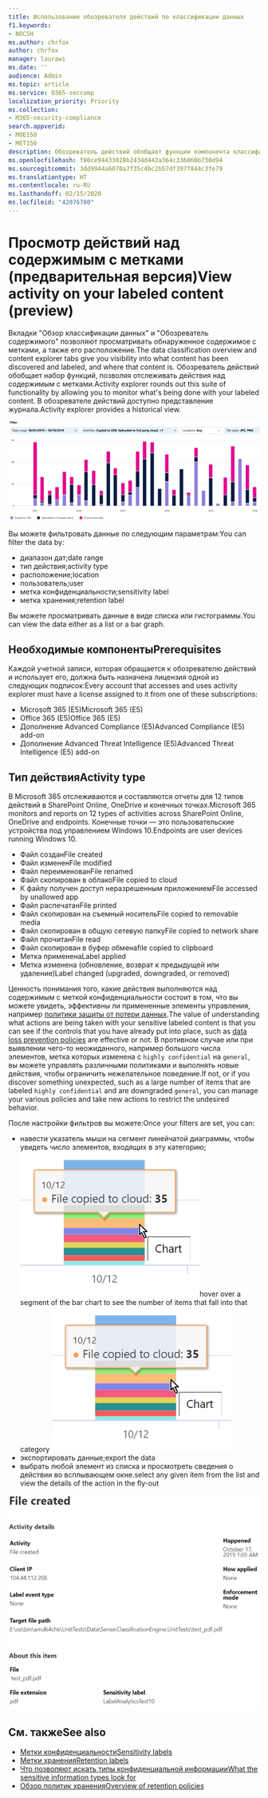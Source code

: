 ```yaml
---
title: Использование обозревателя действий по классификации данных
f1.keywords:
- NOCSH
ms.author: chrfox
author: chrfox
manager: laurawi
ms.date: ''
audience: Admin
ms.topic: article
ms.service: O365-seccomp
localization_priority: Priority
ms.collection:
- M365-security-compliance
search.appverid:
- MOE150
- MET150
description: Обозреватель действий обобщает функции компонента классификации данных, позволяя просматривать и фильтровать действия, выполняемые пользователями над содержимым с метками.
ms.openlocfilehash: f80ce94433028b2434d442a364c336060b730d94
ms.sourcegitcommit: 3dd9944a6070a7f35c4bc2b57df397f844c3fe79
ms.translationtype: HT
ms.contentlocale: ru-RU
ms.lasthandoff: 02/15/2020
ms.locfileid: "42076780"
---
```

# <a name="view-activity-on-your-labeled-content-preview"></a><span data-ttu-id="71d68-103">Просмотр действий над содержимым с метками (предварительная версия)</span><span class="sxs-lookup"><span data-stu-id="71d68-103">View activity on your labeled content (preview)</span></span>

<span data-ttu-id="71d68-104">Вкладки "Обзор классификации данных" и "Обозреватель содержимого" позволяют просматривать обнаруженное содержимое с метками, а также его расположение.</span><span class="sxs-lookup"><span data-stu-id="71d68-104">The data classification overview and content explorer tabs give you visibility into what content has been discovered and labeled, and where that content is.</span></span> <span data-ttu-id="71d68-105">Обозреватель действий обобщает набор функций, позволяя отслеживать действия над содержимым с метками.</span><span class="sxs-lookup"><span data-stu-id="71d68-105">Activity explorer rounds out this suite of functionality by allowing you to monitor what's being done with your labeled content.</span></span> <span data-ttu-id="71d68-106">В обозревателе действий доступно представление журнала.</span><span class="sxs-lookup"><span data-stu-id="71d68-106">Activity explorer provides a historical view.</span></span>

![снимок экрана: обзор обозревателя действий](../media/data-classification-activity-explorer-1.png)

<span data-ttu-id="71d68-108">Вы можете фильтровать данные по следующим параметрам:</span><span class="sxs-lookup"><span data-stu-id="71d68-108">You can filter the data by:</span></span>

- <span data-ttu-id="71d68-109">диапазон дат;</span><span class="sxs-lookup"><span data-stu-id="71d68-109">date range</span></span>
- <span data-ttu-id="71d68-110">тип действия;</span><span class="sxs-lookup"><span data-stu-id="71d68-110">activity type</span></span>
- <span data-ttu-id="71d68-111">расположение;</span><span class="sxs-lookup"><span data-stu-id="71d68-111">location</span></span>
- <span data-ttu-id="71d68-112">пользователь;</span><span class="sxs-lookup"><span data-stu-id="71d68-112">user</span></span>
- <span data-ttu-id="71d68-113">метка конфиденциальности;</span><span class="sxs-lookup"><span data-stu-id="71d68-113">sensitivity label</span></span>
- <span data-ttu-id="71d68-114">метка хранения;</span><span class="sxs-lookup"><span data-stu-id="71d68-114">retention label</span></span>


<span data-ttu-id="71d68-115">Вы можете просматривать данные в виде списка или гистограммы.</span><span class="sxs-lookup"><span data-stu-id="71d68-115">You can view the data either as a list or a bar graph.</span></span>

## <a name="prerequisites"></a><span data-ttu-id="71d68-116">Необходимые компоненты</span><span class="sxs-lookup"><span data-stu-id="71d68-116">Prerequisites</span></span>

<span data-ttu-id="71d68-117">Каждой учетной записи, которая обращается к обозревателю действий и использует его, должна быть назначена лицензия одной из следующих подписок:</span><span class="sxs-lookup"><span data-stu-id="71d68-117">Every account that accesses and uses activity explorer must have a license assigned to it from one of these subscriptions:</span></span>

- <span data-ttu-id="71d68-118">Microsoft 365 (E5)</span><span class="sxs-lookup"><span data-stu-id="71d68-118">Microsoft 365 (E5)</span></span>
- <span data-ttu-id="71d68-119">Office 365 (E5)</span><span class="sxs-lookup"><span data-stu-id="71d68-119">Office 365 (E5)</span></span>
- <span data-ttu-id="71d68-120">Дополнение Advanced Compliance (E5)</span><span class="sxs-lookup"><span data-stu-id="71d68-120">Advanced Compliance (E5) add-on</span></span>
- <span data-ttu-id="71d68-121">Дополнение Advanced Threat Intelligence (E5)</span><span class="sxs-lookup"><span data-stu-id="71d68-121">Advanced Threat Intelligence (E5) add-on</span></span>

## <a name="activity-type"></a><span data-ttu-id="71d68-122">Тип действия</span><span class="sxs-lookup"><span data-stu-id="71d68-122">Activity type</span></span>

<span data-ttu-id="71d68-123">В Microsoft 365 отслеживаются и составляются отчеты для 12 типов действий в SharePoint Online, OneDrive и конечных точках.</span><span class="sxs-lookup"><span data-stu-id="71d68-123">Microsoft 365 monitors and reports on 12 types of activities across SharePoint Online, OneDrive and endpoints.</span></span> <span data-ttu-id="71d68-124">Конечные точки — это пользовательские устройства под управлением Windows 10.</span><span class="sxs-lookup"><span data-stu-id="71d68-124">Endpoints are user devices running Windows 10.</span></span>

- <span data-ttu-id="71d68-125">Файл создан</span><span class="sxs-lookup"><span data-stu-id="71d68-125">File created</span></span>
- <span data-ttu-id="71d68-126">Файл изменен</span><span class="sxs-lookup"><span data-stu-id="71d68-126">File modified</span></span>
- <span data-ttu-id="71d68-127">Файл переименован</span><span class="sxs-lookup"><span data-stu-id="71d68-127">File renamed</span></span>
- <span data-ttu-id="71d68-128">Файл скопирован в облако</span><span class="sxs-lookup"><span data-stu-id="71d68-128">File copied to cloud</span></span>
- <span data-ttu-id="71d68-129">К файлу получен доступ неразрешенным приложением</span><span class="sxs-lookup"><span data-stu-id="71d68-129">File accessed by unallowed app</span></span>
- <span data-ttu-id="71d68-130">Файл распечатан</span><span class="sxs-lookup"><span data-stu-id="71d68-130">File printed</span></span>
- <span data-ttu-id="71d68-131">Файл скопирован на съемный носитель</span><span class="sxs-lookup"><span data-stu-id="71d68-131">File copied to removable media</span></span>
- <span data-ttu-id="71d68-132">Файл скопирован в общую сетевую папку</span><span class="sxs-lookup"><span data-stu-id="71d68-132">File copied to network share</span></span>
- <span data-ttu-id="71d68-133">Файл прочитан</span><span class="sxs-lookup"><span data-stu-id="71d68-133">File read</span></span>
- <span data-ttu-id="71d68-134">Файл скопирован в буфер обмена</span><span class="sxs-lookup"><span data-stu-id="71d68-134">file copied to clipboard</span></span>
- <span data-ttu-id="71d68-135">Метка применена</span><span class="sxs-lookup"><span data-stu-id="71d68-135">Label applied</span></span>
- <span data-ttu-id="71d68-136">Метка изменена (обновление, возврат к предыдущей или удаление)</span><span class="sxs-lookup"><span data-stu-id="71d68-136">Label changed (upgraded, downgraded, or removed)</span></span>

<span data-ttu-id="71d68-137">Ценность понимания того, какие действия выполняются над содержимым с меткой конфиденциальности состоит в том, что вы можете увидеть, эффективны ли примененные элементы управления, например [политики защиты от потери данных](data-loss-prevention-policies.md).</span><span class="sxs-lookup"><span data-stu-id="71d68-137">The value of understanding what actions are being taken with your sensitive labeled content is that you can see if the controls that you have already put into place, such as [data loss prevention policies](data-loss-prevention-policies.md) are effective or not.</span></span> <span data-ttu-id="71d68-138">В противном случае или при выявлении чего-то неожиданного, например большого числа элементов, метка которых изменена с `highly confidential` на `general`, вы можете управлять различными политиками и выполнять новые действия, чтобы ограничить нежелательное поведение.</span><span class="sxs-lookup"><span data-stu-id="71d68-138">If not, or if you discover something unexpected, such as a large number of items that are labeled `highly confidential` and are downgraded `general`, you can manage your various policies and take new actions to restrict the undesired behavior.</span></span>

<span data-ttu-id="71d68-139">После настройки фильтров вы можете:</span><span class="sxs-lookup"><span data-stu-id="71d68-139">Once your filters are set, you can:</span></span>

- <span data-ttu-id="71d68-140">навести указатель мыши на сегмент линейчатой диаграммы, чтобы увидеть число элементов, входящих в эту категорию; ![наведение указателя в обозревателе действий](../media/data-classification-activity-explorer-hover-over-2.png)</span><span class="sxs-lookup"><span data-stu-id="71d68-140">hover over a segment of the bar chart to see the number of items that fall into that category ![activity explorer hover over](../media/data-classification-activity-explorer-hover-over-2.png)</span></span>
- <span data-ttu-id="71d68-141">экспортировать данные;</span><span class="sxs-lookup"><span data-stu-id="71d68-141">export the data</span></span>
- <span data-ttu-id="71d68-142">выбрать любой элемент из списка и просмотреть сведения о действии во всплывающем окне.</span><span class="sxs-lookup"><span data-stu-id="71d68-142">select any given item from the list and view the details of the action in the fly-out</span></span>

![всплывающее окно со сведениями в обозревателе действий](../media/data-classification-activity-explorer-fly-out-3.png)

## <a name="see-also"></a><span data-ttu-id="71d68-144">См. также</span><span class="sxs-lookup"><span data-stu-id="71d68-144">See also</span></span>
- [<span data-ttu-id="71d68-145">Метки конфиденциальности</span><span class="sxs-lookup"><span data-stu-id="71d68-145">Sensitivity labels</span></span>](sensitivity-labels.md)
- [<span data-ttu-id="71d68-146">Метки хранения</span><span class="sxs-lookup"><span data-stu-id="71d68-146">Retention labels</span></span>](labels.md)
- [<span data-ttu-id="71d68-147">Что позволяют искать типы конфиденциальной информации</span><span class="sxs-lookup"><span data-stu-id="71d68-147">What the sensitive information types look for</span></span>](what-the-sensitive-information-types-look-for.md)
- [<span data-ttu-id="71d68-148">Обзор политик хранения</span><span class="sxs-lookup"><span data-stu-id="71d68-148">Overview of retention policies</span></span>](retention-policies.md)
